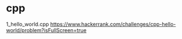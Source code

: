 # cpp
1_hello_world.cpp https://www.hackerrank.com/challenges/cpp-hello-world/problem?isFullScreen=true